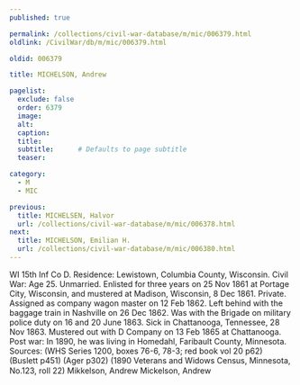 ```yaml
---
published: true

permalink: /collections/civil-war-database/m/mic/006379.html
oldlink: /CivilWar/db/m/mic/006379.html

oldid: 006379

title: MICHELSON, Andrew

pagelist:
  exclude: false
  order: 6379
  image: 
  alt:
  caption:
  title:
  subtitle:      # Defaults to page subtitle
  teaser:

category: 
  - M 
  - MIC

previous:
  title: MICHELSEN, Halvor
  url: /collections/civil-war-database/m/mic/006378.html  
next:
  title: MICHELSON, Emilian H.
  url: /collections/civil-war-database/m/mic/006380.html   
---
```

WI 15th Inf Co D. Residence: Lewistown, Columbia County, Wisconsin. Civil War: Age 25. Unmarried. Enlisted for three years on 25 Nov 1861 at Portage City, Wisconsin, and mustered at Madison, Wisconsin, 8 Dec 1861. Private. Assigned as company wagon master on 12 Feb 1862. Left behind with the baggage train in Nashville on 26 Dec 1862. Was with the Brigade on military police duty on 16 and 20 June 1863. Sick in Chattanooga, Tennessee, 28 Nov 1863. Mustered out with D Company on 13 Feb 1865 at Chattanooga. Post war: In 1890, he was living in Homedahl, Faribault County, Minnesota. Sources: (WHS Series 1200, boxes 76-6, 78-3; red book vol 20 p62) (Buslett p451) (Ager p302) (1890 Veterans and Widows Census, Minnesota, No.123, roll 22) &#147;Mikkelson, Andrew&#148; &#147;Mickelson, Andrew&#148;